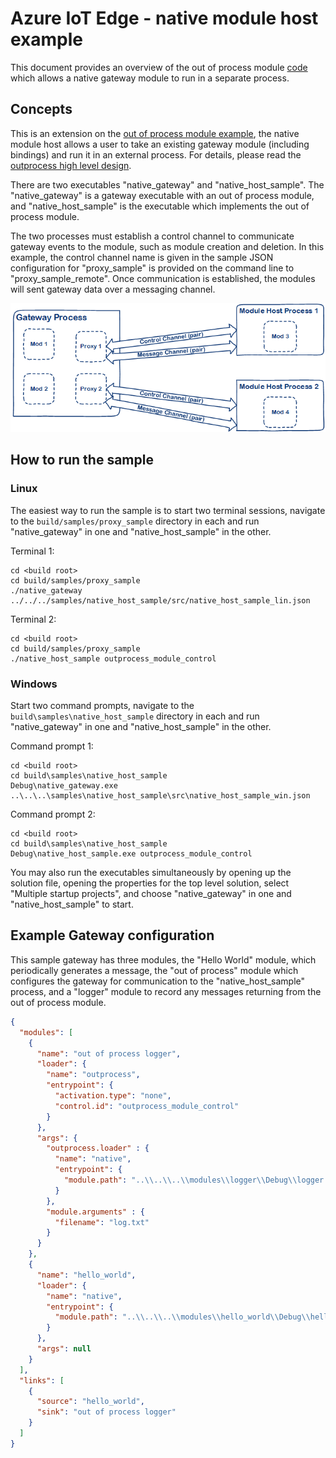 # Azure IoT Edge - native module host example

This document provides an overview of the out of process module [code](./src) which allows a native gateway module to run in a separate process.

## Concepts

This is an extension on the [out of process module example](../proxy_sample/README.md), the native module host allows a user to take an existing gateway module (including bindings) and run it in an external process. For details, please read the [outprocess high level design](../../core/devdoc/outprocess_hld.md).


There are two executables "native\_gateway" and "native\_host\_sample". The "native\_gateway" is a gateway executable with an out of process module, and "native\_host\_sample" is the executable which implements the out of process module.

The two processes must establish a control channel to communicate gateway events to the module, such as module creation and deletion. In this example, the control channel name is given in the sample JSON configuration for "proxy\_sample" is provided on the command line to "proxy\_sample\_remote".  Once communication is established, the modules will sent gateway data over a messaging channel.

![](../../core/devdoc/media/outprocess-gateway-modules.png)

## How to run the sample

### Linux

The easiest way to run the sample is to start two terminal sessions, navigate to the `build/samples/proxy_sample` directory in each and run
"native\_gateway" in one and "native\_host\_sample" in the other.

Terminal 1:
```
cd <build root>
cd build/samples/proxy_sample
./native_gateway ../../../samples/native_host_sample/src/native_host_sample_lin.json
```

Terminal 2:
```
cd <build root>
cd build/samples/proxy_sample
./native_host_sample outprocess_module_control
```

### Windows

Start two command prompts, navigate to the `build\samples\native_host_sample` directory in each and run "native\_gateway" in one and "native\_host\_sample" in the other.

Command prompt 1:
```
cd <build root>
cd build\samples\native_host_sample
Debug\native_gateway.exe ..\..\..\samples\native_host_sample\src\native_host_sample_win.json
```

Command prompt 2:
```
cd <build root>
cd build\samples\native_host_sample
Debug\native_host_sample.exe outprocess_module_control
```

You may also run the executables simultaneously by opening up the solution file, opening the properties for the top level solution, select "Multiple startup projects", and choose "native\_gateway" in one and "native\_host\_sample" to start.

## Example Gateway configuration

This sample gateway has three modules, the "Hello World" module, which periodically generates a message, the "out of process" module which configures the gateway for communication to the "native\_host\_sample" process, and a "logger" module to record any messages returning from the out of process module.

```JSON
{
  "modules": [
    {
      "name": "out of process logger",
      "loader": {
        "name": "outprocess",
        "entrypoint": {
          "activation.type": "none",
          "control.id": "outprocess_module_control"
        }
      },
      "args": {
        "outprocess.loader" : {
          "name": "native",
          "entrypoint": {
            "module.path": "..\\..\\..\\modules\\logger\\Debug\\logger.dll"
          }
        },
        "module.arguments" : {
          "filename": "log.txt"
        }
      }
    },
    {
      "name": "hello_world",
      "loader": {
        "name": "native",
        "entrypoint": {
          "module.path": "..\\..\\..\\modules\\hello_world\\Debug\\hello_world.dll"
        }
      },
      "args": null
    }
  ],
  "links": [
    {
      "source": "hello_world",
      "sink": "out of process logger"
    }
  ]
}
```
